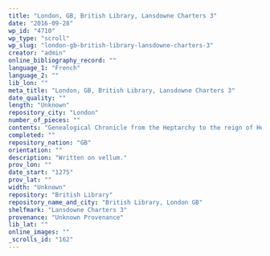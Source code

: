 ```yaml
---
title: "London, GB, British Library, Lansdowne Charters 3"
date: "2016-09-28"
wp_id: "4710"
wp_type: "scroll"
wp_slug: "london-gb-british-library-lansdowne-charters-3"
creator: "admin"
online_bibliography_record: ""
language_1: "French"
language_2: ""
lib_lon: ""
meta_title: "London, GB, British Library, Lansdowne Charters 3"
date_quality: ""
length: "Unknown"
repository_city: "London"
number_of_pieces: ""
contents: "Genealogical Chronicle from the Heptarchy to the reign of Henry III. It is continued by indorsement to the reign of Richard II."
completed: ""
repository_nation: "GB"
orientation: ""
description: "Written on vellum."
prov_lon: ""
date_start: "1275"
prov_lat: ""
width: "Unknown"
repository: "British Library"
repository_name_and_city: "British Library, London GB"
shelfmark: "Lansdowne Charters 3"
provenance: "Unknown Provenance"
lib_lat: ""
online_images: ""
_scrolls_id: "162"
---
```



